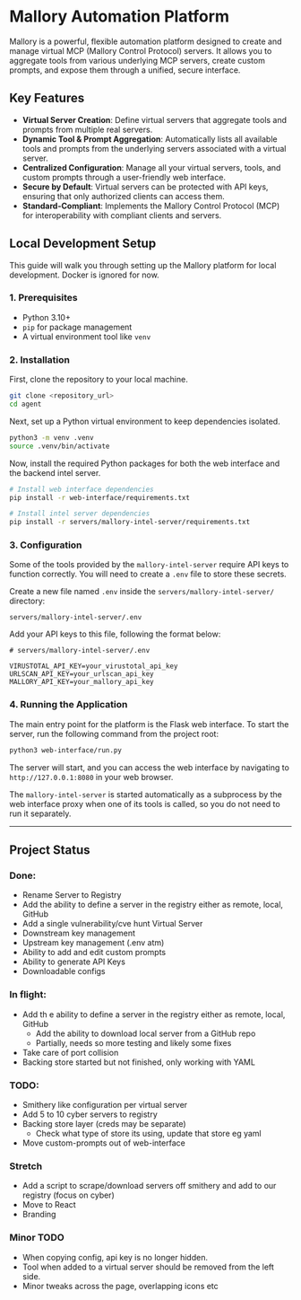 # Mallory Automation Platform

Mallory is a powerful, flexible automation platform designed to create and manage virtual MCP (Mallory Control Protocol) servers. It allows you to aggregate tools from various underlying MCP servers, create custom prompts, and expose them through a unified, secure interface.

## Key Features

- **Virtual Server Creation**: Define virtual servers that aggregate tools and prompts from multiple real servers.
- **Dynamic Tool & Prompt Aggregation**: Automatically lists all available tools and prompts from the underlying servers associated with a virtual server.
- **Centralized Configuration**: Manage all your virtual servers, tools, and custom prompts through a user-friendly web interface.
- **Secure by Default**: Virtual servers can be protected with API keys, ensuring that only authorized clients can access them.
- **Standard-Compliant**: Implements the Mallory Control Protocol (MCP) for interoperability with compliant clients and servers.

## Local Development Setup

This guide will walk you through setting up the Mallory platform for local development. Docker is ignored for now.

### 1. Prerequisites

- Python 3.10+
- `pip` for package management
- A virtual environment tool like `venv`

### 2. Installation

First, clone the repository to your local machine.

```bash
git clone <repository_url>
cd agent
```

Next, set up a Python virtual environment to keep dependencies isolated.

```bash
python3 -m venv .venv
source .venv/bin/activate
```

Now, install the required Python packages for both the web interface and the backend intel server.

```bash
# Install web interface dependencies
pip install -r web-interface/requirements.txt

# Install intel server dependencies
pip install -r servers/mallory-intel-server/requirements.txt
```

### 3. Configuration

Some of the tools provided by the `mallory-intel-server` require API keys to function correctly. You will need to create a `.env` file to store these secrets.

Create a new file named `.env` inside the `servers/mallory-intel-server/` directory:

`servers/mallory-intel-server/.env`

Add your API keys to this file, following the format below:

```dotenv
# servers/mallory-intel-server/.env

VIRUSTOTAL_API_KEY=your_virustotal_api_key
URLSCAN_API_KEY=your_urlscan_api_key
MALLORY_API_KEY=your_mallory_api_key
```

### 4. Running the Application

The main entry point for the platform is the Flask web interface. To start the server, run the following command from the project root:

```bash
python3 web-interface/run.py
```

The server will start, and you can access the web interface by navigating to `http://127.0.0.1:8080` in your web browser.

The `mallory-intel-server` is started automatically as a subprocess by the web interface proxy when one of its tools is called, so you do not need to run it separately.

---

## Project Status

### Done:
- Rename Server to Registry
- Add the ability to define a server in the registry either as remote, local, GitHub
- Add a single vulnerability/cve hunt Virtual Server 
- Downstream key management
- Upstream key management (.env atm)
- Ability to add and edit custom prompts
- Ability to generate API Keys
- Downloadable configs

### In flight:
- Add th e ability to define a server in the registry either as remote, local, GitHub
  - Add the ability to download local server from a GitHub repo
  - Partially, needs so more testing and likely some fixes
- Take care of port collision
- Backing store started but not finished, only working with YAML

### TODO:
- Smithery like configuration per virtual server
- Add 5 to 10 cyber servers to registry
- Backing store layer (creds may be separate)
    - Check what type of store its using, update that store eg yaml
- Move custom-prompts out of web-interface

### Stretch
- Add a script to scrape/download servers off smithery and add to our registry (focus on cyber)
- Move to React 
- Branding 

### Minor TODO
- When copying config, api key is no longer hidden.
- Tool when added to a virtual server should be removed from the left side.
- Minor tweaks across the page, overlapping icons etc
